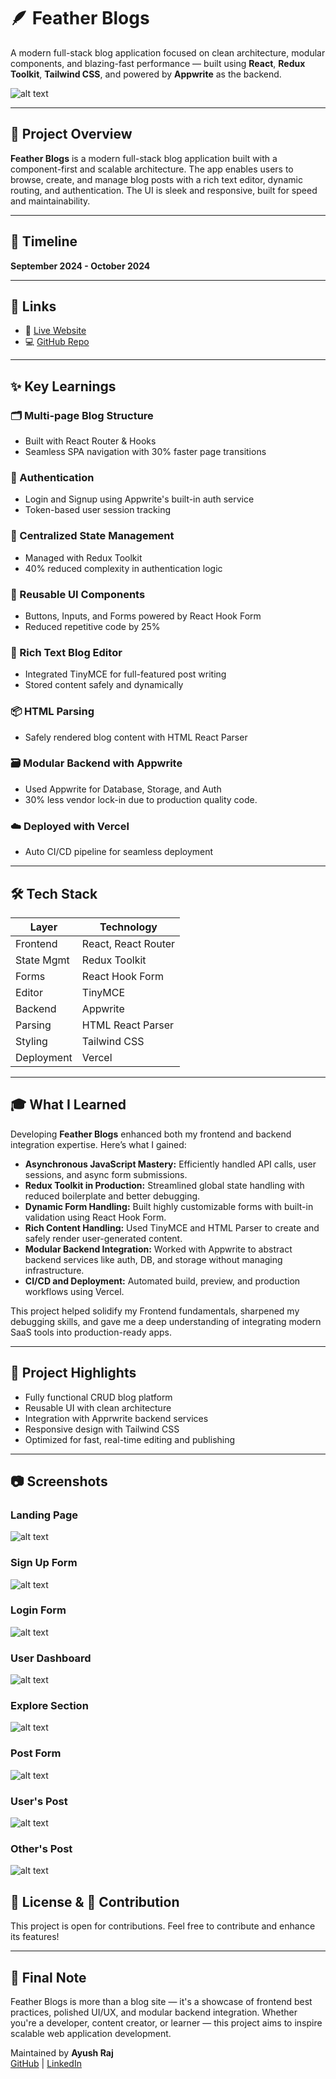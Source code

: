 # 🪶 Feather Blogs

A modern full-stack blog application focused on clean architecture, modular components, and blazing-fast performance — built using **React**, **Redux Toolkit**, **Tailwind CSS**, and powered by **Appwrite** as the backend.

![alt text](<./screenshots/Screenshot 2025-05-06 061339.png>)

---

## 📝 Project Overview

**Feather Blogs** is a modern full-stack blog application built with a component-first and scalable architecture. The app enables users to browse, create, and manage blog posts with a rich text editor, dynamic routing, and authentication. The UI is sleek and responsive, built for speed and maintainability.

---

## 🚀 Timeline

**September 2024 - October 2024**

---

## 🔗 Links

- 🔗 [Live Website](https://feather-blogs-ar.vercel.app/)
- 💻 [GitHub Repo](https://github.com/Ayush-Raj-0304/featherBlogs)

---

## ✨ Key Learnings

### 🗂️ Multi-page Blog Structure
- Built with React Router & Hooks
- Seamless SPA navigation with 30% faster page transitions

### 🔐 Authentication
- Login and Signup using Appwrite's built-in auth service
- Token-based user session tracking

### 🧠 Centralized State Management
- Managed with Redux Toolkit
- 40% reduced complexity in authentication logic

### 🧩 Reusable UI Components
- Buttons, Inputs, and Forms powered by React Hook Form
- Reduced repetitive code by 25%

### 📝 Rich Text Blog Editor
- Integrated TinyMCE for full-featured post writing
- Stored content safely and dynamically

### 📦 HTML Parsing
- Safely rendered blog content with HTML React Parser

### 🗃️ Modular Backend with Appwrite
- Used Appwrite for Database, Storage, and Auth
- 30% less vendor lock-in due to production quality code.

### ☁️ Deployed with Vercel
- Auto CI/CD pipeline for seamless deployment

---

## 🛠️ Tech Stack

| Layer        | Technology              |
|--------------|--------------------------|
| Frontend     | React, React Router     |
| State Mgmt   | Redux Toolkit           |
| Forms        | React Hook Form         |
| Editor       | TinyMCE                 |
| Backend      | Appwrite                |
| Parsing      | HTML React Parser       |
| Styling      | Tailwind CSS            |
| Deployment   | Vercel                  |

---

## 🎓 What I Learned

Developing **Feather Blogs** enhanced both my frontend and backend integration expertise. Here’s what I gained:

- **Asynchronous JavaScript Mastery:** Efficiently handled API calls, user sessions, and async form submissions.
- **Redux Toolkit in Production:** Streamlined global state handling with reduced boilerplate and better debugging.
- **Dynamic Form Handling:** Built highly customizable forms with built-in validation using React Hook Form.
- **Rich Content Handling:** Used TinyMCE and HTML Parser to create and safely render user-generated content.
- **Modular Backend Integration:** Worked with Appwrite to abstract backend services like auth, DB, and storage without managing infrastructure.
- **CI/CD and Deployment:** Automated build, preview, and production workflows using Vercel.

This project helped solidify my Frontend fundamentals, sharpened my debugging skills, and gave me a deep understanding of integrating modern SaaS tools into production-ready apps.

---

## 📌 Project Highlights

- Fully functional CRUD blog platform
- Reusable UI with clean architecture
- Integration with Apprwrite backend services
- Responsive design with Tailwind CSS
- Optimized for fast, real-time editing and publishing

---

## 📷 Screenshots

### Landing Page
![alt text](<./screenshots/Screenshot 2025-05-06 061339.png>)

### Sign Up Form
![alt text](<./screenshots/Screenshot 2025-05-06 062152.png>)

### Login Form
![alt text](<./screenshots/Screenshot 2025-05-06 062224.png>)

### User Dashboard
![alt text](<./screenshots/Screenshot 2025-05-06 062318.png>)

### Explore Section
![alt text](<./screenshots/Screenshot 2025-05-06 062332.png>)

### Post Form
![alt text](<./screenshots/Screenshot 2025-05-06 062344.png>)


### User's Post
![alt text](<./screenshots/Screenshot 2025-05-06 062400.png>)


### Other's Post
![alt text](<./screenshots/Screenshot 2025-05-06 062944.png>)


## 📜 License & 🤝 Contribution
This project is open for contributions. Feel free to contribute and enhance its features!

---

## 💬 Final Note

Feather Blogs is more than a blog site — it's a showcase of frontend best practices, polished UI/UX, and modular backend integration. Whether you're a developer, content creator, or learner — this project aims to inspire scalable web application development.

Maintained by **Ayush Raj**  
[GitHub](https://github.com/Ayush-Raj-0304) | [LinkedIn](https://www.linkedin.com/in/ayush-raj-50779024a/)
